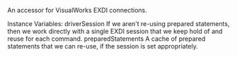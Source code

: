An accessor for VisualWorks EXDI connections.

Instance Variables:
	driverSession	<ExternalDatabaseSession>	If we aren't re-using prepared statements, then we work directly with a single EXDI session that we keep hold of and reuse for each command.
	preparedStatements	<CacheManager>	A cache of prepared statements that we can re-use, if the session is set appropriately.

